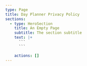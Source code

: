 ```yaml
---
type: Page
title: Day Planner Privacy Policy
sections:
  - type: HeroSection
    title: An Empty Page
    subtitle: The section subtitle
    text: |+
      ```
      ```

    actions: []
---
```

